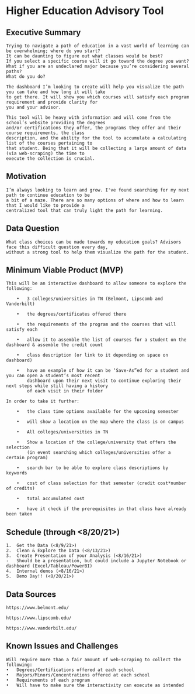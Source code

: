 # Higher Education Advisory Tool
## Executive Summary
 

    Trying to navigate a path of education in a vast world of learning can be overwhelming; where do you start?
    It can be daunting to figure out what classes would be best?
    If you select a specific course will it go toward the degree you want?
    What if you are an undeclared major because you’re considering several paths?
    What do you do?
    
    The dashboard I’m looking to create will help you visualize the path you can take and how long it will take
    to get there. It will show you which courses will satisfy each program requirement and provide clarity for
    you and your advisor.

    This tool will be heavy with information and will come from the school’s website providing the degrees
    and/or certifications they offer, the programs they offer and their course requirements, the class
    description, and the ability for the tool to accumulate a calculating list of the courses pertaining to
    that student. Being that it will be collecting a large amount of data (via web-scraping) the time to
    execute the collection is crucial.


## Motivation


    I’m always looking to learn and grow. I've found searching for my next path to continue education to be
    a bit of a maze. There are so many options of where and how to learn that I would like to provide a
    centralized tool that can truly light the path for learning.

## Data Question


    What class choices can be made towards my education goals? Advisors face this difficult question every day,
    without a strong tool to help them visualize the path for the student.

## Minimum Viable Product (MVP)



    This will be an interactive dashboard to allow someone to explore the following:

        •	3 colleges/universities in TN (Belmont, Lipscomb and Vanderbilt)

        •	the degrees/certificates offered there

        •	the requirements of the program and the courses that will satisfy each

        •	allow it to assemble the list of courses for a student on the dashboard & assemble the credit count

        •	class description (or link to it depending on space on dashboard)

        •	have an example of how it can be ‘Save-As”ed for a student and you can open a student’s most recent
            dashboard upon their next visit to continue exploring their next steps while still having a history
            of each visit in their folder

    In order to take it further:

        •	the class time options available for the upcoming semester
  
        •	will show a location on the map where the class is on campus
  
        •	All colleges/universities in TN
   
        •	Show a location of the college/university that offers the selection
            (in event searching which colleges/universities offer a certain program)
    
        •	search bar to be able to explore class descriptions by keywords
    
        •	cost of class selection for that semester (credit cost*number of credits)
    
        •	total accumulated cost
    
        •	have it check if the prerequisites in that class have already been taken

## Schedule (through <8/20/21>)
    1.	Get the Data (<8/9/21>)
    2.	Clean & Explore the Data (<8/13/21>)
    3.	Create Presentation of your Analysis (<8/16/21>)
    -	Should be a presentation, but could include a Jupyter Notebook or dashboard (Excel/Tableau/PowerBI)
    4.	Internal demos (<8/16/21>)
    5.	Demo Day!! (<8/20/21>)

## Data Sources


    https://www.belmont.edu/

    https://www.lipscomb.edu/

    https://www.vanderbilt.edu/

## Known Issues and Challenges


    Will require more than a fair amount of web-scraping to collect the following:
    •	Degrees/Certifications offered at each school
    •	Majors/Minors/Concentrations offered at each school
    •	Requirements of each program
    •	Will have to make sure the interactivity can execute as intended

